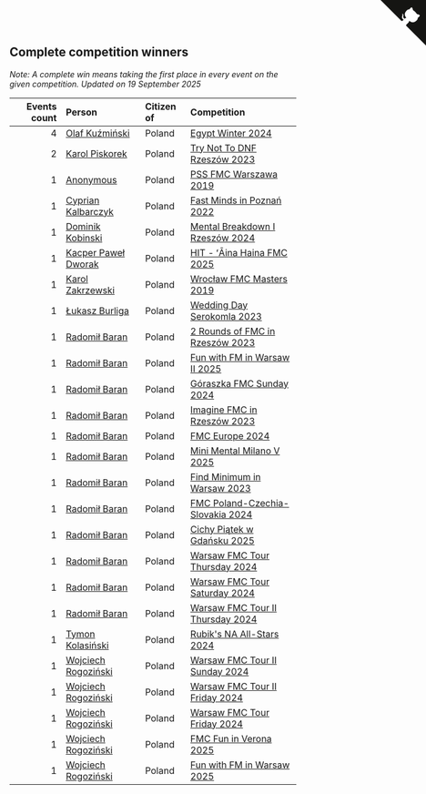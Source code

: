 ## Complete competition winners

*Note: A complete win means taking the first place in every event on the given competition.*
*Updated on 19 September 2025*

| Events count | Person | Citizen of | Competition |
| ---: | :--- | :--- | :--- |
| 4 | [Olaf Kuźmiński](https://www.worldcubeassociation.org/persons/2018KUZM02) | Poland | [Egypt Winter 2024](https://www.worldcubeassociation.org/competitions/EgyptWinter2024) |
| 2 | [Karol Piskorek](https://www.worldcubeassociation.org/persons/2021PISK01) | Poland | [Try Not To DNF Rzeszów 2023](https://www.worldcubeassociation.org/competitions/TryNotToDNFRzeszow2023) |
| 1 | [Anonymous](https://www.worldcubeassociation.org/persons/2017ANON13) | Poland | [PSS FMC Warszawa 2019](https://www.worldcubeassociation.org/competitions/PSSFMCWarszawa2019) |
| 1 | [Cyprian Kalbarczyk](https://www.worldcubeassociation.org/persons/2016KALB01) | Poland | [Fast Minds in Poznań 2022](https://www.worldcubeassociation.org/competitions/FastMindsinPoznan2022) |
| 1 | [Dominik Kobinski](https://www.worldcubeassociation.org/persons/2019KOBI01) | Poland | [Mental Breakdown I Rzeszów 2024](https://www.worldcubeassociation.org/competitions/MentalBreakdownIRzeszow2024) |
| 1 | [Kacper Paweł Dworak](https://www.worldcubeassociation.org/persons/2020DWOR01) | Poland | [HIT - ʻĀina Haina FMC 2025](https://www.worldcubeassociation.org/competitions/HawaiianIslandTourAinaHaina2025) |
| 1 | [Karol Zakrzewski](https://www.worldcubeassociation.org/persons/2014ZAKR01) | Poland | [Wrocław FMC Masters 2019](https://www.worldcubeassociation.org/competitions/WroclawFMCMasters2019) |
| 1 | [Łukasz Burliga](https://www.worldcubeassociation.org/persons/2013BURL01) | Poland | [Wedding Day Serokomla 2023](https://www.worldcubeassociation.org/competitions/WeddingDaySerokomla2023) |
| 1 | [Radomił Baran](https://www.worldcubeassociation.org/persons/2020BARA02) | Poland | [2 Rounds of FMC in Rzeszów 2023](https://www.worldcubeassociation.org/competitions/2RoundsofFMCinRzeszow2023) |
| 1 | [Radomił Baran](https://www.worldcubeassociation.org/persons/2020BARA02) | Poland | [Fun with FM in Warsaw II 2025](https://www.worldcubeassociation.org/competitions/FunWithFMinWarsawII2025) |
| 1 | [Radomił Baran](https://www.worldcubeassociation.org/persons/2020BARA02) | Poland | [Góraszka FMC Sunday 2024](https://www.worldcubeassociation.org/competitions/GoraszkaFMCSunday2024) |
| 1 | [Radomił Baran](https://www.worldcubeassociation.org/persons/2020BARA02) | Poland | [Imagine FMC in Rzeszów 2023](https://www.worldcubeassociation.org/competitions/ImagineFMCinRzeszow2023) |
| 1 | [Radomił Baran](https://www.worldcubeassociation.org/persons/2020BARA02) | Poland | [FMC Europe 2024](https://www.worldcubeassociation.org/competitions/FMCEurope2024) |
| 1 | [Radomił Baran](https://www.worldcubeassociation.org/persons/2020BARA02) | Poland | [Mini Mental Milano V 2025](https://www.worldcubeassociation.org/competitions/MiniMentalMilanoV2025) |
| 1 | [Radomił Baran](https://www.worldcubeassociation.org/persons/2020BARA02) | Poland | [Find Minimum in Warsaw 2023](https://www.worldcubeassociation.org/competitions/FindMinimumInWarsaw2023) |
| 1 | [Radomił Baran](https://www.worldcubeassociation.org/persons/2020BARA02) | Poland | [FMC Poland-Czechia-Slovakia 2024](https://www.worldcubeassociation.org/competitions/FMCPolandCzechiaSlovakia2024) |
| 1 | [Radomił Baran](https://www.worldcubeassociation.org/persons/2020BARA02) | Poland | [Cichy Piątek w Gdańsku 2025](https://www.worldcubeassociation.org/competitions/CichyPiatekwGdansku2025) |
| 1 | [Radomił Baran](https://www.worldcubeassociation.org/persons/2020BARA02) | Poland | [Warsaw FMC Tour Thursday 2024](https://www.worldcubeassociation.org/competitions/WarsawFMCTourThursday2024) |
| 1 | [Radomił Baran](https://www.worldcubeassociation.org/persons/2020BARA02) | Poland | [Warsaw FMC Tour Saturday 2024](https://www.worldcubeassociation.org/competitions/WarsawFMCTourSaturday2024) |
| 1 | [Radomił Baran](https://www.worldcubeassociation.org/persons/2020BARA02) | Poland | [Warsaw FMC Tour II Thursday 2024](https://www.worldcubeassociation.org/competitions/WarsawFMCTourIIThursday2024) |
| 1 | [Tymon Kolasiński](https://www.worldcubeassociation.org/persons/2016KOLA02) | Poland | [Rubik's NA All-Stars 2024](https://www.worldcubeassociation.org/competitions/RubiksNorthAmericaAllStars2024) |
| 1 | [Wojciech Rogoziński](https://www.worldcubeassociation.org/persons/2019ROGO04) | Poland | [Warsaw FMC Tour II Sunday 2024](https://www.worldcubeassociation.org/competitions/WarsawFMCTourIISunday2024) |
| 1 | [Wojciech Rogoziński](https://www.worldcubeassociation.org/persons/2019ROGO04) | Poland | [Warsaw FMC Tour II Friday 2024](https://www.worldcubeassociation.org/competitions/WarsawFMCTourIIFriday2024) |
| 1 | [Wojciech Rogoziński](https://www.worldcubeassociation.org/persons/2019ROGO04) | Poland | [Warsaw FMC Tour Friday 2024](https://www.worldcubeassociation.org/competitions/WarsawFMCTourFriday2024) |
| 1 | [Wojciech Rogoziński](https://www.worldcubeassociation.org/persons/2019ROGO04) | Poland | [FMC Fun in Verona 2025](https://www.worldcubeassociation.org/competitions/FMCFuninVerona2025) |
| 1 | [Wojciech Rogoziński](https://www.worldcubeassociation.org/persons/2019ROGO04) | Poland | [Fun with FM in Warsaw 2025](https://www.worldcubeassociation.org/competitions/FunWithFMinWarsaw2025) |


<a href="https://github.com/maxidragon/wca_statistics_pl" class="github-corner" aria-label="View source on Github"><svg width="80" height="80" viewBox="0 0 250 250" style="fill:#151513; color:#fff; position: absolute; top: 0; border: 0; right: 0;" aria-hidden="true"><path d="M0,0 L115,115 L130,115 L142,142 L250,250 L250,0 Z"></path><path d="M128.3,109.0 C113.8,99.7 119.0,89.6 119.0,89.6 C122.0,82.7 120.5,78.6 120.5,78.6 C119.2,72.0 123.4,76.3 123.4,76.3 C127.3,80.9 125.5,87.3 125.5,87.3 C122.9,97.6 130.6,101.9 134.4,103.2" fill="currentColor" style="transform-origin: 130px 106px;" class="octo-arm"></path><path d="M115.0,115.0 C114.9,115.1 118.7,116.5 119.8,115.4 L133.7,101.6 C136.9,99.2 139.9,98.4 142.2,98.6 C133.8,88.0 127.5,74.4 143.8,58.0 C148.5,53.4 154.0,51.2 159.7,51.0 C160.3,49.4 163.2,43.6 171.4,40.1 C171.4,40.1 176.1,42.5 178.8,56.2 C183.1,58.6 187.2,61.8 190.9,65.4 C194.5,69.0 197.7,73.2 200.1,77.6 C213.8,80.2 216.3,84.9 216.3,84.9 C212.7,93.1 206.9,96.0 205.4,96.6 C205.1,102.4 203.0,107.8 198.3,112.5 C181.9,128.9 168.3,122.5 157.7,114.1 C157.9,116.9 156.7,120.9 152.7,124.9 L141.0,136.5 C139.8,137.7 141.6,141.9 141.8,141.8 Z" fill="currentColor" class="octo-body"></path></svg></a><style>.github-corner:hover .octo-arm{animation:octocat-wave 560ms ease-in-out}@keyframes octocat-wave{0%,100%{transform:rotate(0)}20%,60%{transform:rotate(-25deg)}40%,80%{transform:rotate(10deg)}}@media (max-width:500px){.github-corner:hover .octo-arm{animation:none}.github-corner .octo-arm{animation:octocat-wave 560ms ease-in-out}}</style>
